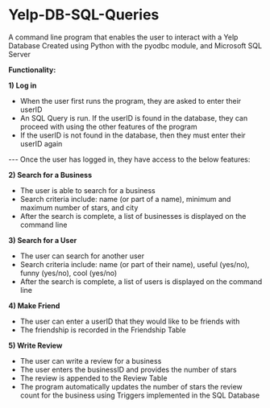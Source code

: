 # Yelp-DB-SQL-Queries

A command line program that enables the user to interact with a Yelp Database
Created using Python with the pyodbc module, and Microsoft SQL Server


**Functionality:**

**1) Log in**
- When the user first runs the program, they are asked to enter their userID
- An SQL Query is run. If the userID is found in the database, they can proceed with using the other features of the program
- If the userID is not found in the database, then they must enter their userID again

--- Once the user has logged in, they have access to the below features:

**2) Search for a Business**
- The user is able to search for a business
- Search criteria include: name (or part of a name), minimum and maximum number of stars, and city
- After the search is complete, a list of businesses is displayed on the command line

**3) Search for a User**
- The user can search for another user
- Search criteria include: name (or part of their name), useful (yes/no), funny (yes/no), cool (yes/no)
- After the search is complete, a list of users is displayed on the command line

**4) Make Friend**
- The user can enter a userID that they would like to be friends with
- The friendship is recorded in the Friendship Table

**5) Write Review**
- The user can write a review for a business
- The user enters the businessID and provides the number of stars
- The review is appended to the Review Table
- The program automatically updates the number of stars the review count for the business using Triggers implemented in the SQL Database
